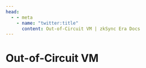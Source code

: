 ```yaml
---
head:
  - - meta
    - name: "twitter:title"
      content: Out-of-Circuit VM | zkSync Era Docs
---
```


# Out-of-Circuit VM
